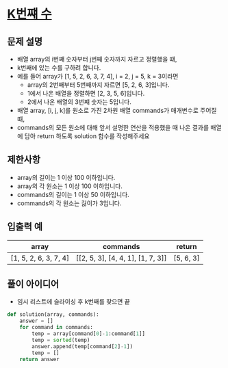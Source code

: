 # [K번쨰 수](https://school.programmers.co.kr/learn/courses/30/lessons/42748)

## 문제 설명

- 배열 array의 i번쨰 숫자부터 j번째 숫자까지 자르고 정렬했을 떄,
- k번째에 있는 수를 구하려 합니다.
- 예를 들어 array가 [1, 5, 2, 6, 3, 7, 4], i = 2, j = 5, k = 3이라면
  - array의 2번째부터 5번째까지 자르면 [5, 2, 6, 3]입니다.
  - 1에서 나온 배열을 정렬하면 [2, 3, 5, 6]입니다.
  - 2에서 나온 배열의 3번쨰 숫자는 5입니다.
- 배열 array, [i, j, k]를 원소로 가진 2차원 배열 commands가 매개변수로 주어질 떄,
- commands의 모든 원소에 대해 앞서 설명한 연산을 적용했을 때 나온 결과를 배열에 담아 return 하도록 solution 함수를 작성해주세요

## 제한사항

- array의 길이는 1 이상 100 이하입니다.
- array의 각 원소는 1 이상 100 이하입니다.
- commands의 길이는 1 이상 50 이하입니다.
- commands의 각 원소는 긿이가 3입니다.

## 입출력 예

| array                 | commands                          | return    |
|-----------------------|-----------------------------------|-----------|
| [1, 5, 2, 6, 3, 7, 4] | [[2, 5, 3], [4, 4, 1], [1, 7, 3]] | [5, 6, 3] |

## 풀이 아이디어

- 임시 리스트에 슬라이싱 후 k번째를 찾으면 끝

```python
def solution(array, commands):
    answer = []
    for command in commands:
        temp = array[command[0]-1:command[1]]
        temp = sorted(temp)
        answer.append(temp[command[2]-1])
        temp = []
    return answer
```